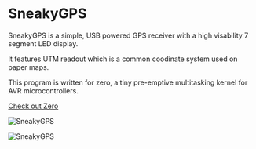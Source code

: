 # SneakyGPS

SneakyGPS is a simple, USB powered GPS receiver with a high visability 7 segment
LED display.

It features UTM readout which is a common coodinate system used on paper maps.

This program is written for zero, a tiny pre-emptive multitasking kernel for AVR microcontrollers.

[Check out Zero](https://github.com/TechnoCosmic/zero)

![SneakyGPS](http://kamome.slipperyseal.net/sneakygps-board.jpg "SneakyGPS")

![SneakyGPS](http://kamome.slipperyseal.net/sneakygps-mac.jpg "SneakyGPS")
 
